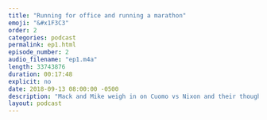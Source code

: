 ```yaml
---
title: "Running for office and running a marathon"
emoji: "&#x1F3C3"
order: 2
categories: podcast
permalink: ep1.html
episode_number: 2
audio_filename: "ep1.m4a"
length: 33743876
duration: 00:17:48
explicit: no
date: 2018-09-13 08:00:00 -0500
description: "Mack and Mike weigh in on Cuomo vs Nixon and their thoughts on running. Also Mike reviews Airpods."
layout: podcast
---
```

